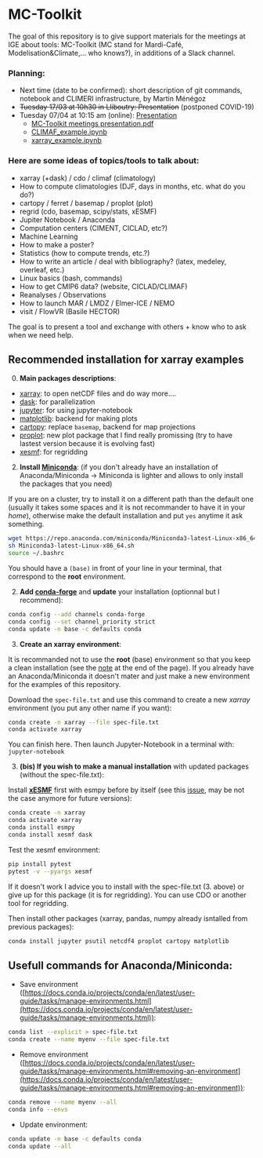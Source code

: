 

# MC-Toolkit
The goal of this repository is to give support materials for the meetings at IGE about tools: MC-Toolkit (MC stand for Mardi-Café, Modelisation&Climate,... who knows?), in additions of a Slack channel. 

### Planning:
- Next time (date to be confirmed): short description of git commands, notebook and CLIMERI infrastructure, by Martin Ménégoz
- ~~Tuesday 17/03 at 10h30 in Lliboutry: Presentation~~ (postponed COVID-19)
- Tuesday 07/04 at 10:15 am (online): [Presentation](https://github.com/mickaellalande/MC-Toolkit/tree/master/Presentation)
	-  [MC-Toolkit meetings presentation.pdf](https://github.com/mickaellalande/MC-Toolkit/blob/master/Presentation/MC-Toolkit%20meetings%20presentation.pdf)
	- [CLIMAF_example.ipynb](https://github.com/mickaellalande/MC-Toolkit/blob/master/Presentation/CLIMAF_example.ipynb)
	- [xarray_example.ipynb](https://github.com/mickaellalande/MC-Toolkit/blob/master/Presentation/xarray_example.ipynb)

### Here are some ideas of topics/tools to talk about:
- xarray (+dask) / cdo / climaf (climatology)  
- How to compute climatologies (DJF, days in months, etc. what do you do?)
- cartopy / ferret / basemap / proplot (plot)  
- regrid (cdo, basemap, scipy/stats, xESMF)  
- Jupiter Notebook / Anaconda
- Computation centers (CIMENT, CICLAD, etc?)
- Machine Learning
- How to make a poster?
- Statistics (how to compute trends, etc.?) 
- How to write an article / deal with bibliography? (latex, medeley, overleaf, etc.)  
- Linux basics (bash, commands)
- How to get CMIP6 data? (website, CICLAD/CLIMAF)
- Reanalyses / Observations 
- How to launch MAR / LMDZ / Elmer-ICE / NEMO
- visit / FlowVR (Basile HECTOR)
  
The goal is to present a tool and exchange with others + know who to ask when we need help.


## Recommended installation for xarray examples

0. **Main packages descriptions**:
- [xarray](http://xarray.pydata.org/en/stable/): to open netCDF files and do way more....
- [dask](https://dask.org/): for parallelization
- [jupyter](https://jupyter.org/): for using jupyter-notebook
- [matplotlib](https://matplotlib.org/): backend for making plots
- [cartopy](https://scitools.org.uk/cartopy/docs/latest/): replace `basemap`, backend for map projections
- [proplot](https://proplot.readthedocs.io/en/latest/): new plot package that I find really promissing (try to have lastest version because it is evolving fast)
- [xesmf](https://xesmf.readthedocs.io/en/latest/): for regridding


2.  **Install [Miniconda](https://docs.conda.io/en/latest/miniconda.html)**:
(if you don't already have an installation of Anaconda/Miniconda -> Miniconda is lighter and allows to only install the packages that you need)

If you are on a cluster, try to install it on a different path than the default one (usually it takes some spaces and it is not recommander to have it in your *home*), otherwise make the default installation and put `yes` anytime it ask something.
```bash
wget https://repo.anaconda.com/miniconda/Miniconda3-latest-Linux-x86_64.sh 
sh Miniconda3-latest-Linux-x86_64.sh 
source ~/.bashrc  
```
You should have a `(base)` in front of your line in your terminal, that correspond to the **root** environment.
  
2.  **Add [conda-forge](https://conda-forge.org/docs/user/introduction.html)** and **update** your installation (optionnal but I recommend):  
```bash
conda config --add channels conda-forge  
conda config --set channel_priority strict  
conda update -n base -c defaults conda  
```
  3. **Create an xarray environment**:

It is recommanded not to use the **root** (base) environment so that you keep a clean installation (see the [note](https://conda-forge.org/docs/user/introduction.html) at the end of the page). If you already have an Anaconda/Miniconda it doesn't mater and just make a new environment for the examples of this repository.

Download the `spec-file.txt` and use this command to create a new *xarray* environment (you put any other name if you want):
```bash
conda create -n xarray --file spec-file.txt
conda activate xarray
```
You can finish here. Then launch Jupyter-Notebook in a terminal with: `jupyter-notebook`


3. **(bis) If you wish to make a manual installation** with updated packages (without the spec-file.txt):

Install [**xESMF**](https://xesmf.readthedocs.io/en/latest/) first with esmpy before by itself (see this [issue](https://github.com/JiaweiZhuang/xESMF/issues/47), may be not the case anymore for future versions):
```bash
conda create -n xarray  
conda activate xarray  
conda install esmpy  
conda install xesmf dask  
```
  Test the xesmf environment:  
```bash
pip install pytest  
pytest -v --pyargs xesmf  
```
If it doesn't work I advice you to install with the spec-file.txt (3. above) or give up for this package (it is for regridding). You can use CDO or another tool for regridding.
  
Then install other packages (xarray, pandas, numpy already isntalled from previous packages): 
```bash 
conda install jupyter psutil netcdf4 proplot cartopy matplotlib 
```
## **Usefull commands** for Anaconda/Miniconda:
* Save environment ([https://docs.conda.io/projects/conda/en/latest/user-guide/tasks/manage-environments.html](https://docs.conda.io/projects/conda/en/latest/user-guide/tasks/manage-environments.html)): 
```bash 
conda list --explicit > spec-file.txt  
conda create --name myenv --file spec-file.txt  
```

* Remove environment ([https://docs.conda.io/projects/conda/en/latest/user-guide/tasks/manage-environments.html#removing-an-environment](https://docs.conda.io/projects/conda/en/latest/user-guide/tasks/manage-environments.html#removing-an-environment)):  
```bash 
conda remove --name myenv --all  
conda info --envs 
```

* Update environment:
```bash
conda update -n base -c defaults conda
conda update --all
```
